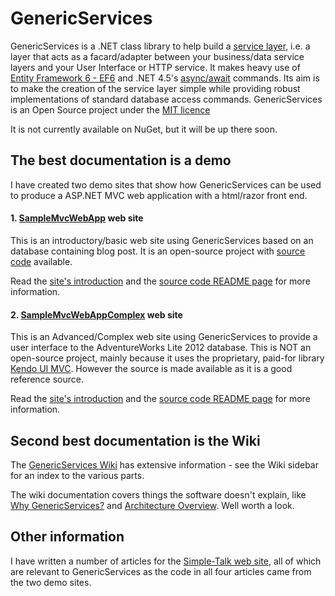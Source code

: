 GenericServices
===============

GenericServices is a .NET class library to help build a 
[service layer](http://martinfowler.com/eaaCatalog/serviceLayer.html), 
i.e. a layer that acts as a facard/adapter between your business/data service layers 
and your User Interface or HTTP service. It makes heavy use of 
[Entity Framework 6 - EF6](http://msdn.microsoft.com/en-us/data/ee712907) 
and .NET 4.5's [async/await](http://msdn.microsoft.com/en-gb/library/hh191443.aspx) 
commands. Its aim is to make the creation of the service layer simple while 
providing robust implementations of standard database access commands. 
GenericServices is an Open Source project under the 
[MIT licence](https://github.com/JonPSmith/GenericServices/blob/master/licence.txt)

It is not currently available on NuGet, but it will be up there soon.

## The best documentation is a demo
I have created two demo sites that show how GenericServices can be used to produce a
ASP.NET MVC web application with a html/razor front end. 

#### 1. [SampleMvcWebApp](http://samplemvcwebapp.net/) web site
This is an introductory/basic web site using GenericServices based on an database
containing blog post.
It is an open-source project with 
[source code](https://github.com/JonPSmith/SampleMvcWebApp) available.

Read the [site's introduction](http://samplemvcwebapp.net/) and the 
[source code README page](https://github.com/JonPSmith/SampleMvcWebApp) for more information.

#### 2. [SampleMvcWebAppComplex](http://complex.samplemvcwebapp.net/) web site
This is an Advanced/Complex web site using GenericServices to provide a user interface
to the AdventureWorks Lite 2012 database. This is NOT an open-source project,
mainly because it uses the proprietary, paid-for library 
[Kendo UI MVC](http://www.telerik.com/kendo-ui). 
However the source is made available as it is a good reference source.

Read the [site's introduction](http://complex.samplemvcwebapp.net/) and the 
[source code README page](https://github.com/JonPSmith/SampleMvcWebAppComplex) 
for more information.

## Second best documentation is the Wiki
The [GenericServices Wiki](https://github.com/JonPSmith/GenericServices/wiki)
has extensive information - see the Wiki sidebar for an index to the various parts.

The wiki documentation covers things the software doesn't explain, like
[Why GenericServices?](https://github.com/JonPSmith/GenericServices/wiki/Why-GenericServices%3F) 
and [Architecture Overview](https://github.com/JonPSmith/GenericServices/wiki/Architecture-Overview).
Well worth a look.

## Other information

I have written a number of articles for the 
[Simple-Talk web site](https://www.simple-talk.com/author/jon-smith/),
all of which are relevant to GenericServices as the code in all four
articles came from the two demo sites.




